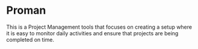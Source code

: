 # Proman

This is a Project Management tools that focuses on creating a setup where it is easy to monitor daily activities and ensure that projects are being completed
on time.
